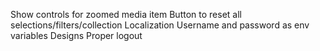 Show controls for zoomed media item
Button to reset all selections/filters/collection
Localization
Username and password as env variables
Designs
Proper logout

